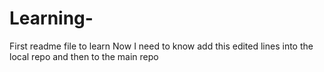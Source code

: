 # Learning-

First readme file to learn 
Now I need to know add this edited lines into the local repo and then to the main repo 